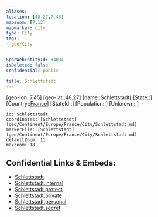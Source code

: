 ```yaml
---
aliases: 
location: [48.27,7.45]
mapzoom: [7,12] 
mapmarker: city 
type: City
tags:
- geo/City


SpocWebEntityId: 34034
isDeleted: false
confidential: public

title: Schlettstadt
---
```

[geo-lon::7.45]
[geo-lat::48.27]
[name::Schlettstadt]
[State::]
[Country::[France](geo/Continent/Europe/France.md)]
[StateId::]
[Population::]
[Unknown::]


```leaflet
id: Schlettstadt
coordinates: [Schlettstadt](geo/Continent/Europe/France/City/Schlettstadt.md)
markerFile: [Schlettstadt](geo/Continent/Europe/France/City/Schlettstadt.md)
defaultZoom: 11 
maxZoom: 18
```


## Confidential Links & Embeds: 
- [Schlettstadt](../../../../../../_public/geo/Continent/Europe/France/City/Schlettstadt.md) 
- [Schlettstadt.internal](../../../../../../_internal/geo/Continent/Europe/France/City/Schlettstadt.internal.md) 
- [Schlettstadt.protect](../../../../../../_protect/geo/Continent/Europe/France/City/Schlettstadt.protect.md) 
- [Schlettstadt.private](../../../../../../_private/geo/Continent/Europe/France/City/Schlettstadt.private.md) 
- [Schlettstadt.personal](../../../../../../_personal/geo/Continent/Europe/France/City/Schlettstadt.personal.md) 
- [Schlettstadt.secret](../../../../../../_secret/geo/Continent/Europe/France/City/Schlettstadt.secret.md) 
